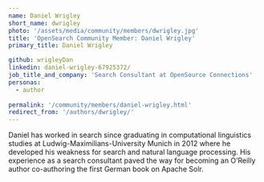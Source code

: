 ```yaml
---
name: Daniel Wrigley
short_name: dwrigley
photo: '/assets/media/community/members/dwrigley.jpg'
title: 'OpenSearch Community Member: Daniel Wrigley'
primary_title: Daniel Wrigley

github: wrigleyDan
linkedin: daniel-wrigley-67925372/
job_title_and_company: 'Search Consultant at OpenSource Connections'
personas:
  - author
  
permalink: '/community/members/daniel-wrigley.html'
redirect_from: '/authors/dwrigley/'
---
```

Daniel has worked in search since graduating in computational linguistics studies at Ludwig-Maximilians-University Munich in 2012 where he developed his weakness for search and natural language processing. His experience as a search consultant paved the way for becoming an O’Reilly author co-authoring the first German book on Apache Solr.